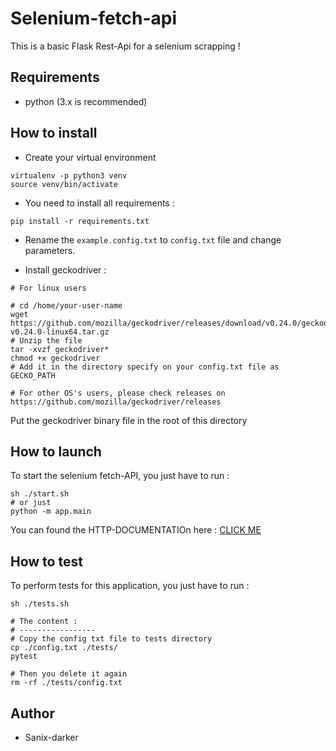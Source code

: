 # Selenium-fetch-api

This is a basic Flask Rest-Api for a selenium scrapping !


## Requirements
- python (3.x is recommended)


## How to install

- Create your virtual environment
```
virtualenv -p python3 venv
source venv/bin/activate
```

- You need to install all requirements :
```shell-script
pip install -r requirements.txt
```

- Rename the `example.config.txt` to `config.txt` file and change parameters.

- Install geckodriver :
```shell-script
# For linux users

# cd /home/your-user-name
wget https://github.com/mozilla/geckodriver/releases/download/v0.24.0/geckodriver-v0.24.0-linux64.tar.gz
# Unzip the file
tar -xvzf geckodriver*
chmod +x geckodriver
# Add it in the directory specify on your config.txt file as GECKO_PATH

# For other OS's users, please check releases on https://github.com/mozilla/geckodriver/releases
```
Put the geckodriver binary file in the root of this directory

## How to launch

To start the selenium fetch-API, you just have to run :
```
sh ./start.sh
# or just
python -m app.main
```
You can found the HTTP-DOCUMENTATIOn here : [CLICK ME]()

## How to test
To perform tests for this application, you just have to run :
```
sh ./tests.sh

# The content :
# -----------------
# Copy the config txt file to tests directory
cp ./config.txt ./tests/
pytest

# Then you delete it again
rm -rf ./tests/config.txt
```

## Author

- Sanix-darker
